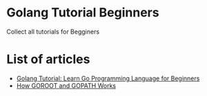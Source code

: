 # Golang Tutorial Beginners

Collect all tutorials for Begginers

# List of articles
* [Golang Tutorial: Learn Go Programming Language for Beginners](./beginner-learn/README.md)
* [How GOROOT and GOPATH Works](./go-modules-demo/README.md)